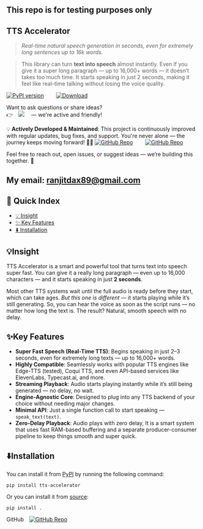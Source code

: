 ## This repo is for testing purposes only

## TTS Accelerator

> *Real-time natural speech generation in seconds, even for extremely long sentences up to 16k words.*

> This library can turn **text into speech** almost instantly. Even if you give it a super long paragraph — up to 16,000+ words — it doesn’t takes too much time. It starts speaking in just 2 seconds, making it feel like real-time talking without losing the voice quality.

[![PyPI version](https://badge.fury.io/py/tts-accelerator.svg)](https://pypi.org/project/tts-accelerator/)&emsp;&emsp;
[![Download](https://pepy.tech/badge/tts-accelerator)](https://pepy.tech/project/tts-accelerator)



Want to ask questions or share ideas?  
👉&emsp;[![](https://dcbadge.vercel.app/api/server/JVzAfRjyxV?style=flat&compact=True)](https://discord.gg/JVzAfRjyxV)
&emsp;— we're active and friendly!


💡 **Actively Developed & Maintained**: This project is continuously improved with regular updates, bug fixes, and support. You're never alone — the journey keeps moving forward! 🚀🔧
[![GitHub Repo](https://img.shields.io/badge/GitHub__Repo-black?logo=github&style=flat)](https://github.com/RanjitDas-IN/tts-accelerator)&emsp;&emsp;
[![GitHub Repo](https://img.shields.io/badge/GitHub__Repo-black?logo=github&style=social)](https://github.com/RanjitDas-IN/tts-accelerator)

Feel free to reach out, open issues, or suggest ideas — we’re building this together. 🤝

My email: ranjitdax89@gmail.com
---
## 📖 Quick Index

- [💡 Insight](#insight)
- [✨ Key Features](#key-features)
- [⬇️ Installation](#installation)


## 💡Insight



TTS Accelerator is a smart and powerful tool that turns text into speech super fast. You can give it a really long paragraph — even up to 16,000 characters — and it starts speaking in just **2 seconds**.

Most other TTS systems wait until the full audio is ready before they start, which can take ages. *But this one is different* — it starts playing while it’s still generating. So, you can hear the voice as soon as the script runs — no matter how long the text is. The result? Natural, smooth speech with no delay.


## ✨Key Features


- **Super Fast Speech (Real-Time TTS)**: Begins speaking in just 2–3 seconds, even for extremely long texts — up to 16,000+ words.
- **Highly Compatible**: Seamlessly works with popular TTS engines like Edge-TTS (tested), Coqui TTS, and even API-based services like ElevenLabs, Typecast.ai, and more.
- **Streaming Playback**: Audio starts playing instantly while it’s still being generated — no delay, no wait.
- **Engine-Agnostic Core**: Designed to plug into any TTS backend of your choice without needing major changes.
- **Minimal API**: Just a single function call to start speaking — `speak_text(text)`.
- **Zero-Delay Playback**: Audio plays with zero delay, It is a smart system that uses fast RAM-based buffering and a separate producer-consumer pipeline to keep things smooth and super quick.

## ⬇️Installation
You can install it from [PyPI](https://pypi.org/project/tts-accelerator/) by running the following command:

```
pip install tts-accelerator
```

Or you can install it from [source](https://github.com/RanjitDas-IN/tts-accelerator): 

```
pip install .
```

GitHub&emsp;[![GitHub Repo](https://img.shields.io/badge/GitHub__Repo-black?logo=github&style=social)](https://github.com/RanjitDas-IN/tts-accelerator)

